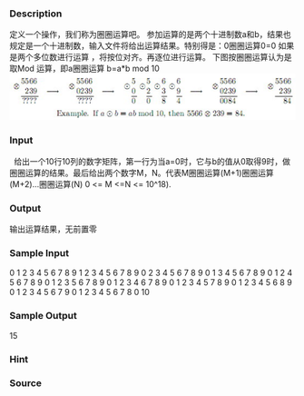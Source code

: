 
### Description
定义一个操作，我们称为圈圈运算吧。
参加运算的是两个十进制数a和b，结果也规定是一个十进制数，输入文件将给出运算结果。特别得是：0圈圈运算0=0
如果是两个多位数进行运算 ，将按位对齐。再逐位进行运算。
下图按圈圈运算认为是取Mod 运算，即a圈圈运算 b=a*b mod 10
![](/JudgeOnline/upload/201203/3960_1.JPG)
### Input
  给出一个10行10列的数字矩阵，第一行为当a=0时，它与b的值从0取得9时，做圈圈运算的结果。最后给出两个数字M，N。代表M圈圈运算(M+1)圈圈运算(M+2)...圈圈运算(N)
0 <= M <=N <= 10^18).

### Output
输出运算结果，无前置零
### Sample Input
0 1 2 3 4 5 6 7 8 9
1 2 3 4 5 6 7 8 9 0
2 3 4 5 6 7 8 9 0 1
3 4 5 6 7 8 9 0 1 2
4 5 6 7 8 9 0 1 2 3
5 6 7 8 9 0 1 2 3 4
6 7 8 9 0 1 2 3 4 5
7 8 9 0 1 2 3 4 5 6
8 9 0 1 2 3 4 5 6 7
9 0 1 2 3 4 5 6 7 8
0 10

### Sample Output

15

### Hint

### Source
